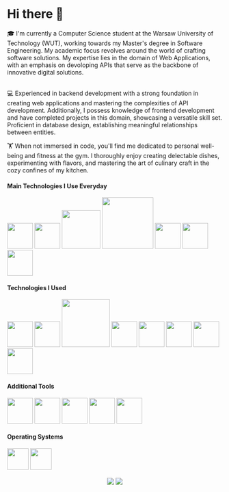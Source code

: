 <h1>Hi there 👋</h1>
🎓 I'm currently a Computer Science student at the Warsaw University of Technology (WUT), working towards my Master's degree in Software Engineering. My academic focus revolves around the world of crafting software solutions. My expertise lies in the domain of Web Applications, with an emphasis on devoloping APIs that serve as the backbone of innovative digital solutions.<br/><br/>

💻 Experienced in backend development with a strong foundation in creating web applications and mastering the complexities of API development. Additionally, I possess knowledge of frontend development and have completed projects in this domain, showcasing a versatile skill set. Proficient in database design, establishing meaningful relationships between entities.

🏋️ When not immersed in code, you'll find me dedicated to personal well-being and fitness at the gym. I thoroughly enjoy creating delectable dishes, experimenting with flavors, and mastering the art of culinary craft in the cozy confines of my kitchen.

<h4>Main Technologies I Use Everyday</h4>
<div>
  <img src="https://cdn.jsdelivr.net/gh/devicons/devicon/icons/dotnetcore/dotnetcore-original.svg" heigh="60px" width="60px"/>
  <img src="https://cdn.jsdelivr.net/gh/devicons/devicon/icons/microsoftsqlserver/microsoftsqlserver-plain-wordmark.svg" heigh="60px" width="60px"/>
  <img src="https://miro.medium.com/v2/resize:fit:600/0*08bsUxGq5YGlofxO.png" heigh="60px" width="90px"/>
  <img src="https://raw.githubusercontent.com/FluentValidation/FluentValidation/gh-pages/assets/images/logo/fluent-validation-logo.png" heigh="55px" width="120px"/>
  <img src="https://avatars.githubusercontent.com/u/890883?s=280&v=4" heigh="60px" width="60px"/>
  <img src="https://codeheir.com/wp-content/uploads/2022/04/mockbetter.jpg" heigh="60px" width="60px"/>
  <img src="https://static-00.iconduck.com/assets.00/swagger-icon-1024x1024-09037v1r.png" heigh="60px" width="60px"/>
</div>


<h4>Technologies I Used</h4>
<div>
  <img src="https://www.svgrepo.com/show/374167/vite.svg" heigh="60px" width="60px"/>
  <img src="https://cdn.jsdelivr.net/gh/devicons/devicon/icons/react/react-original-wordmark.svg" heigh="60px" width="60px"/>
  <img src="https://reactrouter.com/_brand/react-router-stacked-color.png" heigh="60px" width="112px"/>
  <img src="https://cdn.jsdelivr.net/gh/devicons/devicon/icons/typescript/typescript-original.svg" heigh="60px" width="60px"/>
  <img src="https://cdn.jsdelivr.net/gh/devicons/devicon/icons/java/java-original-wordmark.svg" heigh="60px" width="60px"/>
  <img src="https://cdn.jsdelivr.net/gh/devicons/devicon/icons/python/python-original-wordmark.svg" heigh="60px" width="60px"/>
  <img src="https://cdn.jsdelivr.net/gh/devicons/devicon/icons/flask/flask-original-wordmark.svg" heigh="60px" width="60px"/>
  <img src="https://cdn.jsdelivr.net/gh/devicons/devicon/icons/docker/docker-plain-wordmark.svg" heigh="60px" width="60px"/>
</div>

<h4>Additional Tools</h4>
<div>
  <img src="https://cdn.jsdelivr.net/gh/devicons/devicon/icons/git/git-original-wordmark.svg" heigh="60px" width="60px"/>
  <img src="https://cdn.jsdelivr.net/gh/devicons/devicon/icons/jira/jira-original-wordmark.svg" heigh="60px" width="60px"/>
  <img src="https://cdn.jsdelivr.net/gh/devicons/devicon/icons/confluence/confluence-original-wordmark.svg" heigh="60px" width="60px"/>
  <img src="https://yt3.googleusercontent.com/X-rhKMndFm9hT9wIaJns1StBfGbFdLTkAROwm4UZ3n9ucrBky5CFIeeZhSszFXBgQjItzCD0SA=s900-c-k-c0x00ffffff-no-rj" heigh="60px" width="60px"/>
  <img src="https://cdn.jsdelivr.net/gh/devicons/devicon/icons/figma/figma-original.svg" heigh="60px" width="60px"/>
</div>

<h4>Operating Systems</h4>
<div>
  <img src="https://cdn.jsdelivr.net/gh/devicons/devicon/icons/windows8/windows8-original.svg" heigh="50px" width="50px"/>
  <img src="https://cdn.jsdelivr.net/gh/devicons/devicon/icons/ubuntu/ubuntu-plain-wordmark.svg" heigh="50px" width="50px"/>
</div>

<p align="center">
  <img align="center" src="https://github-readme-stats-sigma-five.vercel.app/api?username=MichalZdanuk&show_icons=true&count_private=true&line_height=21&hide_border=true&include_all_commits=true&hide_rank=true&&hide=issues" />
  <img align="center" src="https://github-readme-stats-sigma-five.vercel.app/api/top-langs/?username=MichalZdanuk&layout=compact&hide_border=true"/>
</p>

<!--
**MichalZdanuk/MichalZdanuk** is a ✨ _special_ ✨ repository because its `README.md` (this file) appears on your GitHub profile.

Here are some ideas to get you started:

- 🔭 I’m currently working on ...
- 🌱 I’m currently learning ...
- 👯 I’m looking to collaborate on ...
- 🤔 I’m looking for help with ...
- 💬 Ask me about ...
- 📫 How to reach me: ...
- 😄 Pronouns: ...
- ⚡ Fun fact: ...
-->
